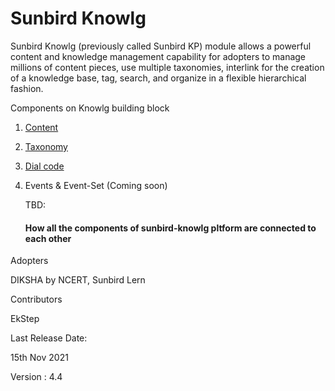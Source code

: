 # Sunbird Knowlg

Sunbird Knowlg (previously called Sunbird KP) module allows a powerful content and knowledge management capability for adopters to manage millions of content pieces, use multiple taxonomies, interlink for the creation of a knowledge base, tag, search, and organize in a flexible hierarchical fashion.

Components on Knowlg building block

1. [Content](learn/docs/content-management/)
2. [Taxonomy](learn/docs/taxonomy/)
3. [Dial code](learn/docs/dialcode/)
4.  Events & Event-Set (Coming soon)



    TBD:&#x20;

    #### How all the components of sunbird-knowlg pltform are connected to each other

Adopters&#x20;

DIKSHA by NCERT, Sunbird Lern

Contributors&#x20;

EkStep

Last Release Date:&#x20;

15th Nov 2021&#x20;

Version : 4.4

